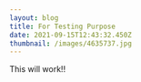 ```yaml
---
layout: blog
title: For Testing Purpose
date: 2021-09-15T12:43:32.450Z
thumbnail: /images/4635737.jpg
---
```

This will work!!